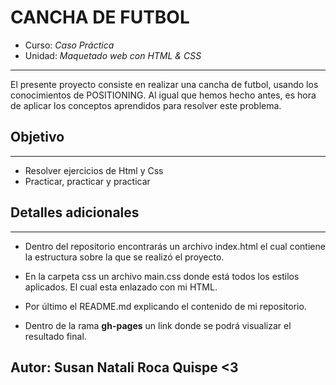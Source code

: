 # CANCHA DE FUTBOL

* Curso: *Caso Práctica*
* Unidad: *Maquetado web con HTML & CSS*
---
El presente proyecto consiste en realizar una cancha de futbol, usando los conocimientos de POSITIONING. Al igual que hemos hecho antes, es hora de aplicar los conceptos aprendidos para resolver este problema.


## Objetivo
---
* Resolver ejercicios de Html y Css
* Practicar, practicar y practicar

## Detalles adicionales
***
* Dentro del repositorio encontrarás un archivo index.html el cual contiene la estructura sobre la que se realizó el proyecto.
* En la carpeta css un archivo main.css donde está todos los estilos aplicados. El cual esta enlazado con mi HTML.

* Por último el README.md explicando el contenido de mi repositorio.
* Dentro de la rama **gh-pages** un link donde se podrá visualizar el resultado final.

## Autor: Susan Natali Roca Quispe <3
